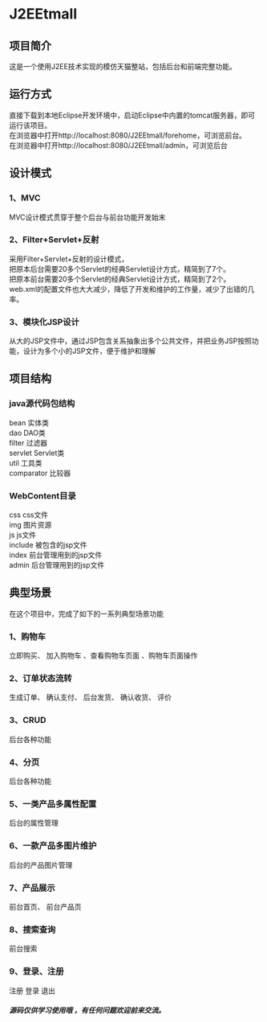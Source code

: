 # J2EEtmall
## 项目简介
这是一个使用J2EE技术实现的模仿天猫整站，包括后台和前端完整功能。<br>
## 运行方式
直接下载到本地Eclipse开发环境中，启动Eclipse中内置的tomcat服务器，即可运行该项目。<br>
在浏览器中打开http://localhost:8080/J2EEtmall/forehome，可浏览前台。<br>
在浏览器中打开http://localhost:8080/J2EEtmall/admin，可浏览后台
## 设计模式
### 1、MVC
MVC设计模式贯穿于整个后台与前台功能开发始末
### 2、Filter+Servlet+反射
采用Filter+Servlet+反射的设计模式，<br>
把原本后台需要20多个Servlet的经典Servlet设计方式，精简到了7个。<br>
把原本前台需要20多个Servlet的经典Servlet设计方式，精简到了2个。<br>
web.xml的配置文件也大大减少，降低了开发和维护的工作量，减少了出错的几率。
### 3、模块化JSP设计
从大的JSP文件中，通过JSP包含关系抽象出多个公共文件，并把业务JSP按照功能，设计为多个小的JSP文件，便于维护和理解
## 项目结构
### java源代码包结构
bean  实体类<br>
dao  DAO类<br>
filter  过滤器<br>
servlet  Servlet类<br>
util  工具类<br>
comparator  比较器<br>
### WebContent目录
css  css文件<br>
img  图片资源<br>
js  js文件<br>
include  被包含的jsp文件<br>
index  前台管理用到的jsp文件<br>
admin  后台管理用到的jsp文件<br>
## 典型场景
在这个项目中，完成了如下的一系列典型场景功能
### 1、购物车
立即购买、 加入购物车 、查看购物车页面 、购物车页面操作
### 2、订单状态流转
生成订单、 确认支付、 后台发货、 确认收货、 评价
### 3、CRUD
后台各种功能
### 4、分页
后台各种功能
### 5、一类产品多属性配置
后台的属性管理
### 6、一款产品多图片维护
后台的产品图片管理
### 7、产品展示
前台首页、 前台产品页
### 8、搜索查询
前台搜索
### 9、登录、注册
注册 登录 退出
<br>
##### 源码仅供学习使用哦 ，有任何问题欢迎前来交流。
